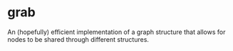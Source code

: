 # grab
An (hopefully) efficient implementation of a graph structure that allows for nodes to be shared through different structures.
